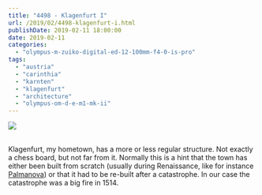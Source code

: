 ```yaml
---
title: "4498 - Klagenfurt I"
url: /2019/02/4498-klagenfurt-i.html
publishDate: 2019-02-11 18:00:00
date: 2019-02-11
categories: 
  - "olympus-m-zuiko-digital-ed-12-100mm-f4-0-is-pro"
tags: 
  - "austria"
  - "carinthia"
  - "karnten"
  - "klagenfurt"
  - "architecture"
  - "olympus-om-d-e-m1-mk-ii"
---
```

<div class="container">
<div class="center"><a target="_blank" href="https://d25zfm9zpd7gm5.cloudfront.net/1200x1200/2017/20171124_135224_lr.jpg"><img class="webfeedsFeaturedVisual" src="https://d25zfm9zpd7gm5.cloudfront.net/0600x0600/2017/20171124_135224_lr.jpg" /></a></div>
</div>
<br />

Klagenfurt, my hometown, has a more or less regular structure. Not
exactly a chess board, but not far from it. Normally this is a hint
that the town has either been built from scratch (usually during
Renaissance, like for instance
[Palmanova](https://en.wikipedia.org/wiki/Palmanova)) or that it had
to be re-built after a catastrophe. In our case the catastrophe was
a big fire in 1514.